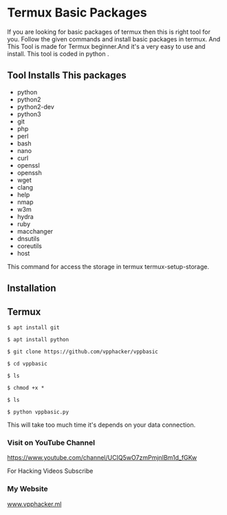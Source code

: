 # Termux Basic Packages 

If you are looking for basic packages of termux then this is right tool for you. Follow the given commands and install basic packages in termux. And This Tool is made for Termux beginner.And it's a very easy to use and install. This tool is coded in python . 

## Tool Installs This packages
 
 -  python
 -  python2
 -  python2-dev
 -  python3
 -  git
 -  php 
 -  perl 
 -  bash
 -  nano
 -  curl
 -  openssl
 -  openssh
 -  wget
 -  clang
 -  help
 -  nmap
 -  w3m
 -  hydra
 -  ruby
 -  macchanger
 -  dnsutils
 -  coreutils
 -  host


This command for access the storage in termux 
termux-setup-storage.


## Installation 
 
## Termux
   ```
   $ apt install git 
   ```
   ```
   $ apt install python 
   ```
   ```
   $ git clone https://github.com/vpphacker/vppbasic
   ```
   ```
   $ cd vppbasic 
   ```
   ```
   $ ls
   ```
   ```
   $ chmod +x *
   ```
   ```
   $ ls
   ```
   ```
   $ python vppbasic.py
```

This will take too much time it's depends on your data connection. 

### Visit on YouTube Channel

https://www.youtube.com/channel/UCIQ5wO7zmPmjnIBm1d_fGKw

For Hacking Videos Subscribe

### My Website
www.vpphacker.ml 
